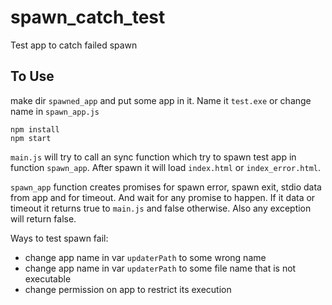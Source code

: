 # spawn_catch_test
Test app to catch failed spawn

## To Use
make dir `spawned_app` and put some app in it. Name it `test.exe` or change name in `spawn_app.js`

```
npm install
npm start
```

`main.js` will try to call an sync function which try to spawn test app in function `spawn_app`. After spawn it will load `index.html` or `index_error.html`. 

 `spawn_app` function creates promises for spawn error, spawn exit, stdio data from app and for timeout. And wait for any promise to happen. If it data or timeout it returns true to `main.js` and false otherwise. Also any exception will return false. 

Ways to test spawn fail:
* change app name in var `updaterPath` to some wrong name
* change app name in var `updaterPath` to some file name that is not executable
* change permission on app to restrict its execution

